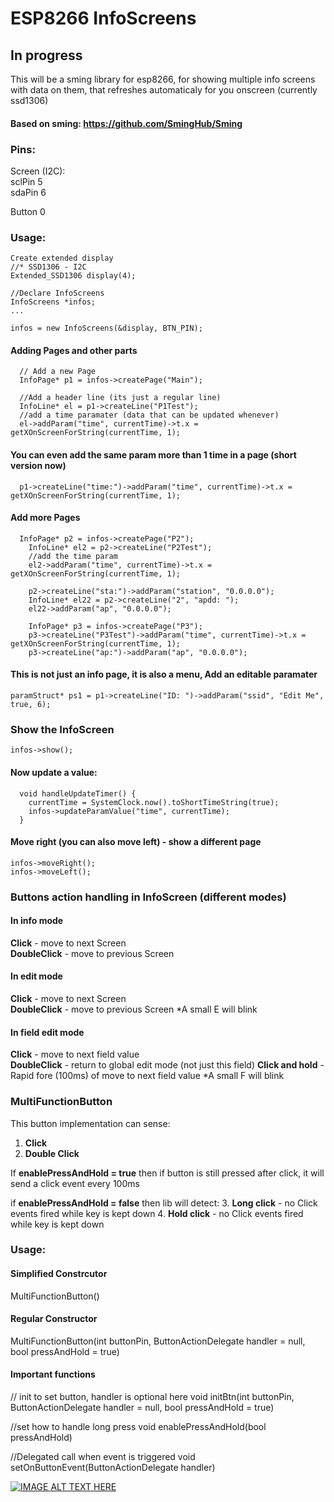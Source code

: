 # ESP8266 InfoScreens

## In progress
This will be a sming library for esp8266, for showing multiple info screens with data on them, that refreshes automaticaly for you onscreen (currently ssd1306)

#### Based on sming: https://github.com/SmingHub/Sming

### Pins:

Screen (I2C): </br>
sclPin 5</br>
sdaPin 6

Button 0

### Usage:

```
Create extended display
//* SSD1306 - I2C
Extended_SSD1306 display(4);

//Declare InfoScreens
InfoScreens *infos;
...

infos = new InfoScreens(&display, BTN_PIN);
```

#### Adding Pages and other parts
```
  // Add a new Page
  InfoPage* p1 = infos->createPage("Main");

  //Add a header line (its just a regular line)
  InfoLine* el = p1->createLine("P1Test");
  //add a time paramater (data that can be updated whenever)
  el->addParam("time", currentTime)->t.x = getXOnScreenForString(currentTime, 1);
```

#### You can even add the same param more than 1 time in a page (short version now)
```
  p1->createLine("time:")->addParam("time", currentTime)->t.x = getXOnScreenForString(currentTime, 1);
```

#### Add more Pages
```
  InfoPage* p2 = infos->createPage("P2");
	InfoLine* el2 = p2->createLine("P2Test");
	//add the time param
	el2->addParam("time", currentTime)->t.x = getXOnScreenForString(currentTime, 1);

	p2->createLine("sta:")->addParam("station", "0.0.0.0");
	InfoLine* el22 = p2->createLine("2", "apdd: ");
	el22->addParam("ap", "0.0.0.0");

	InfoPage* p3 = infos->createPage("P3");
	p3->createLine("P3Test")->addParam("time", currentTime)->t.x = getXOnScreenForString(currentTime, 1);
	p3->createLine("ap:")->addParam("ap", "0.0.0.0");

```

#### This is not just an info page, it is also a menu, Add an editable paramater

```
paramStruct* ps1 = p1->createLine("ID: ")->addParam("ssid", "Edit Me", true, 6);
```

### Show the InfoScreen
```
infos->show();
```

#### Now update a value:
```
  void handleUpdateTimer() {
  	currentTime = SystemClock.now().toShortTimeString(true);
  	infos->updateParamValue("time", currentTime);
  }
```

#### Move right (you can also move left) - show a different page
```
infos->moveRight();
infos->moveLeft();
```

### Buttons action handling in InfoScreen (different modes)

#### In info mode
**Click** - move to next Screen </br>
**DoubleClick** - move to previous Screen
#### In edit mode
**Click** - move to next Screen </br>
**DoubleClick** - move to previous Screen
\*A small E will blink
#### In field edit mode
**Click** - move to next field value </br>
**DoubleClick** - return to global edit mode (not just this field)
**Click and hold** - Rapid fore (100ms) of move to next field value
\*A small F will blink
</br>
### MultiFunctionButton
This button implementation can sense:

1. **Click**
2. **Double Click**

If **enablePressAndHold = true** then if button is still pressed after click, it will send a
click event every 100ms

if **enablePressAndHold = false** then lib will detect:
3. **Long click** - no Click events fired while key is kept down
4. **Hold click** - no Click events fired while key is kept down

### Usage:
#### Simplified Constrcutor</br>
MultiFunctionButton() </br>

#### Regular Constructor
MultiFunctionButton(int buttonPin, ButtonActionDelegate handler = null, bool pressAndHold = true)</br>

#### Important functions

// init to set button, handler is optional here
void initBtn(int buttonPin, ButtonActionDelegate handler = null, bool pressAndHold = true)

//set how to handle long press
void enablePressAndHold(bool pressAndHold)


//Delegated call when event is triggered
void setOnButtonEvent(ButtonActionDelegate handler)

[![IMAGE ALT TEXT HERE](http://img.youtube.com/vi/Kv1fsxQzNcM/0.jpg)](https://www.youtube.com/watch?v=Kv1fsxQzNcMo)
